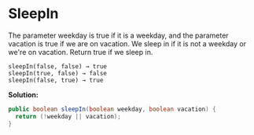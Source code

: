 # SleepIn

The parameter weekday is true if it is a weekday, and the parameter vacation is true if we are on vacation. We sleep in if it is not a weekday or we're on vacation. Return true if we sleep in.

```
sleepIn(false, false) → true
sleepIn(true, false) → false
sleepIn(false, true) → true

```

**Solution:**

```java
public boolean sleepIn(boolean weekday, boolean vacation) {
  return (!weekday || vacation);
}
```